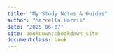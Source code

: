 ```yaml
---
title: "My Study Notes & Guides"
author: "Marcella Harris"
date: "2025-06-07"
site: bookdown::bookdown_site
documentclass: book
---
```






